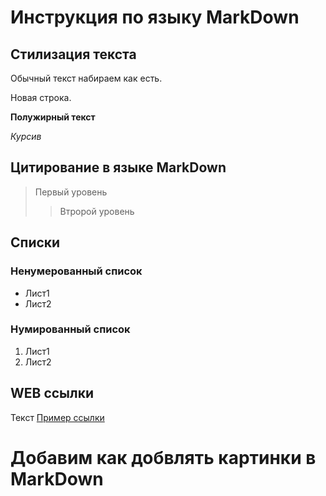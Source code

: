 # Инструкция по языку MarkDown

## Стилизация текста
Обычный текст набираем как есть.

Новая строка.

**Полужирный текст**

*Курсив*

## Цитирование в языке MarkDown
> Первый уровень
>> Втророй уровень

## Списки
### Ненумерованный список
* Лист1
* Лист2

### Нумированный список
1. Лист1
2. Лист2

## WEB ссылки
Текст [Пример ссылки](http.example.com "Всплывающая подсказка")

# Добавим как добвлять картинки в MarkDown